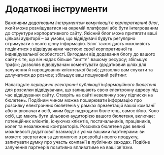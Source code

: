 # Додаткові інструменти

Важливим *додатковим інструментом комунікації є корпоративний блог*, який може розміщуватися на окремій платформі або бути інтегрованим до структури корпоративного сайту. Якісний блог може притягати ваші цільові аудиторії – за умови, що відвідувачі будуть регулярно отримувати з нього цінну інформацію. Блог також дасть можливість поділитися з відвідувачами часткою своєї корпоративної та індивідувальної особистості. Вигодами від додавання блогу до вашого сайту є те, що він надає більше "життя" вашому ресурсу; збільшує трафік; дозволяє відвідувачам коментувати (додатковий шлях для залучення й нарощування клієнтської бази); дозволяє вам слухати та долучатися до розмов; збільшує ваш пошуковий рейтинг.

Налагодьте *періодичні електронні публікації інформаційного бюлетеня* для розсилки відвідувачам, що залишають свою електронну адресу під час відвідування сайту. Створіть на сайті невеличку зону підписки на бюлетень. Подібним чином можна поширювати інформацію про розсилку електронних бюлетенів у рамках презентацій вашої компанії або ж визначати осіб, яким буде надходити бюлетень, самостійно. Коло осіб, що мають бути цільовою аудиторією вашого бюлетеня, включає: потенційних клієнтів, існуючих клієнтів, постачальників, працівників, колег та незалежних контракторів. Розсилка бюлетеня дає великі можливості додаткової взаємодії з усіма вашими партнерами: ви можете звертатися за допомогою в розробці нового продукту, запитувати думку про участь компанії в публічних заходах. Подібне залучення партнерів позитивно впливатиме на ваші зв'язки. 
